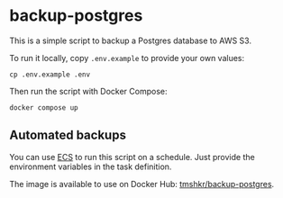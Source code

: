 # backup-postgres

This is a simple script to backup a Postgres database to AWS S3.

To run it locally, copy `.env.example` to provide your own values:

```
cp .env.example .env
```

Then run the script with Docker Compose:

```
docker compose up
```

## Automated backups

You can use [ECS](https://aws.amazon.com/ecs/) to run this script on a schedule. Just provide the environment variables in the task definition.

The image is available to use on Docker Hub: [tmshkr/backup-postgres](https://hub.docker.com/r/tmshkr/backup-postgres).
